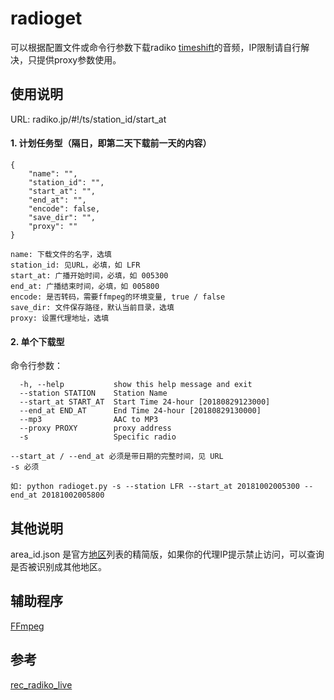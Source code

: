 # radioget

可以根据配置文件或命令行参数下载radiko [timeshift](http://radiko.jp/#!/timeshift)的音频，IP限制请自行解决，只提供proxy参数使用。

## 使用说明

URL: radiko.jp/#!/ts/station_id/start_at

#### 1. 计划任务型（隔日，即第二天下载前一天的内容）

```shell
{
    "name": "",
    "station_id": "",
    "start_at": "",
    "end_at": "",
    "encode": false,
    "save_dir": "",
    "proxy": ""
}

name: 下载文件的名字，选填  
station_id: 见URL，必填，如 LFR  
start_at: 广播开始时间，必填，如 005300  
end_at: 广播结束时间，必填，如 005800  
encode: 是否转码，需要ffmpeg的环境变量, true / false  
save_dir: 文件保存路径，默认当前目录，选填  
proxy: 设置代理地址，选填
```

#### 2. 单个下载型

命令行参数：
```shell
  -h, --help           show this help message and exit
  --station STATION    Station Name
  --start_at START_AT  Start Time 24-hour [20180829123000]
  --end_at END_AT      End Time 24-hour [20180829130000]
  --mp3                AAC to MP3
  --proxy PROXY        proxy address
  -s                   Specific radio

--start_at / --end_at 必须是带日期的完整时间，见 URL
-s 必须

如: python radioget.py -s --station LFR --start_at 20181002005300 --end_at 20181002005800 
```

## 其他说明

area_id.json 是官方[地区](http://radiko.jp/v3/station/region/full.xml)列表的精简版，如果你的代理IP提示禁止访问，可以查询是否被识别成其他地区。

## 辅助程序
[FFmpeg](http://www.ffmpeg.org/download.html)

## 参考
[rec_radiko_live](https://github.com/uru2/rec_radiko_live)